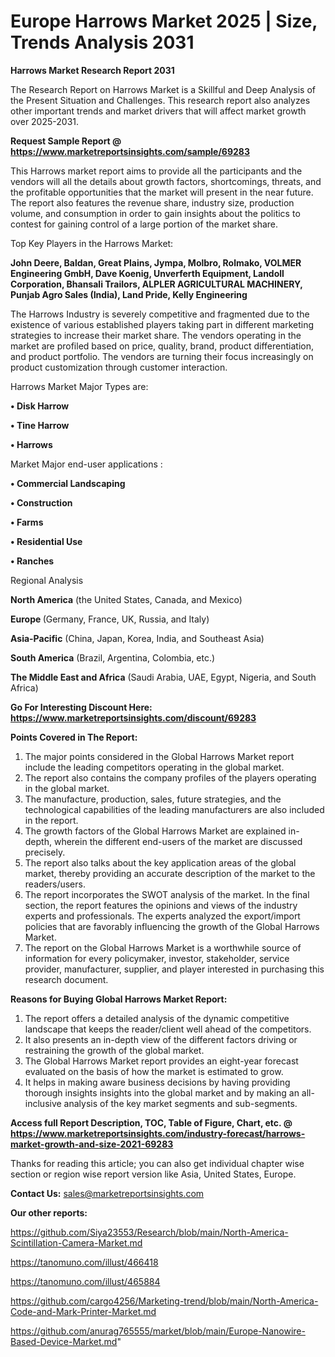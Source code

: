 # Europe Harrows Market 2025 | Size, Trends Analysis 2031

<strong>Harrows Market Research Report 2031</strong>

The Research Report on Harrows Market is a Skillful and Deep Analysis of the Present Situation and Challenges. This research report also analyzes other important trends and market drivers that will affect market growth over 2025-2031.

<strong>Request Sample Report @ <a href=https://www.marketreportsinsights.com/sample/69283>https://www.marketreportsinsights.com/sample/69283</a></strong>

This Harrows market report aims to provide all the participants and the vendors will all the details about growth factors, shortcomings, threats, and the profitable opportunities that the market will present in the near future. The report also features the revenue share, industry size, production volume, and consumption in order to gain insights about the politics to contest for gaining control of a large portion of the market share.

Top Key Players in the Harrows Market:

<strong>John Deere, Baldan, Great Plains, Jympa, Molbro, Rolmako, VOLMER Engineering GmbH, Dave Koenig, Unverferth Equipment, Landoll Corporation, Bhansali Trailors, ALPLER AGRICULTURAL MACHINERY, Punjab Agro Sales (India), Land Pride, Kelly Engineering</strong>

The Harrows Industry is severely competitive and fragmented due to the existence of various established players taking part in different marketing strategies to increase their market share. The vendors operating in the market are profiled based on price, quality, brand, product differentiation, and product portfolio. The vendors are turning their focus increasingly on product customization through customer interaction.

Harrows Market Major Types are:

<strong>• Disk Harrow

• Tine Harrow 

• Harrows</strong>

Market Major end-user applications :

<strong>• Commercial Landscaping

• Construction

• Farms

• Residential Use

• Ranches</strong>

Regional Analysis

</u><strong><b>North America</b></strong> (the United States, Canada, and Mexico)

<strong><b>Europe </b></strong>(Germany, France, UK, Russia, and Italy)

<strong><b>Asia-Pacific</b></strong> (China, Japan, Korea, India, and Southeast Asia)

<strong><b>South America</b></strong> (Brazil, Argentina, Colombia, etc.)

<strong><b>The Middle East and Africa</b></strong> (Saudi Arabia, UAE, Egypt, Nigeria, and South Africa)

<strong>Go For Interesting Discount Here: <a href=https://www.marketreportsinsights.com/discount/69283>https://www.marketreportsinsights.com/discount/69283</a></strong>

<strong>Points Covered in The Report:</strong>
<ol>
  <li>The major points considered in the Global Harrows Market report include the leading competitors operating in the global market.</li>
  <li>The report also contains the company profiles of the players operating in the global market.</li>
  <li>The manufacture, production, sales, future strategies, and the technological capabilities of the leading manufacturers are also included in the report.</li>
  <li>The growth factors of the Global Harrows Market are explained in-depth, wherein the different end-users of the market are discussed precisely.</li>
  <li>The report also talks about the key application areas of the global market, thereby providing an accurate description of the market to the readers/users.</li>
  <li>The report incorporates the SWOT analysis of the market. In the final section, the report features the opinions and views of the industry experts and professionals. The experts analyzed the export/import policies that are favorably influencing the growth of the Global Harrows Market.</li>
  <li>The report on the Global Harrows Market is a worthwhile source of information for every policymaker, investor, stakeholder, service provider, manufacturer, supplier, and player interested in purchasing this research document.</li>
</ol>
<strong>Reasons for Buying Global Harrows Market Report:</strong>

<ol>
  <li>The report offers a detailed analysis of the dynamic competitive landscape that keeps the reader/client well ahead of the competitors.</li>
  <li>It also presents an in-depth view of the different factors driving or restraining the growth of the global market.</li>
  <li>The Global Harrows Market report provides an eight-year forecast evaluated on the basis of how the market is estimated to grow.</li>
  <li>It helps in making aware business decisions by having providing thorough insights insights into the global market and by making an all-inclusive analysis of the key market segments and sub-segments.</li>
</ol>
<strong>Access full Report Description, TOC, Table of Figure, Chart, etc. @ <a href=https://www.marketreportsinsights.com/industry-forecast/harrows-market-growth-and-size-2021-69283>https://www.marketreportsinsights.com/industry-forecast/harrows-market-growth-and-size-2021-69283</a></strong>


Thanks for reading this article; you can also get individual chapter wise section or region wise report version like Asia, United States, Europe.

<strong>Contact Us:</strong>
sales@marketreportsinsights.com

<strong>Our other reports:</strong>

<a href=https://github.com/Siya23553/Research/blob/main/North-America-Scintillation-Camera-Market.md>https://github.com/Siya23553/Research/blob/main/North-America-Scintillation-Camera-Market.md</a>

<a href=https://tanomuno.com/illust/466418>https://tanomuno.com/illust/466418</a>

<a href=https://tanomuno.com/illust/465884>https://tanomuno.com/illust/465884</a>

<a href=https://github.com/cargo4256/Marketing-trend/blob/main/North-America-Code-and-Mark-Printer-Market.md>https://github.com/cargo4256/Marketing-trend/blob/main/North-America-Code-and-Mark-Printer-Market.md</a>

<a href=https://github.com/anurag765555/market/blob/main/Europe-Nanowire-Based-Device-Market.md>https://github.com/anurag765555/market/blob/main/Europe-Nanowire-Based-Device-Market.md</a>"
